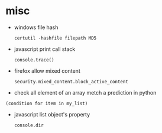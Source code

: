 # misc

* windows file hash

  `certutil -hashfile filepath MD5`
  
* javascript print call stack

  `console.trace()`
  
* firefox allow mixed content

  `security.mixed_content.block_active_content`
  
*  check all element of an array metch a prediction in python

  `(condition for item in my_list)`
  
* javascript list object's property

  `console.dir`
  



